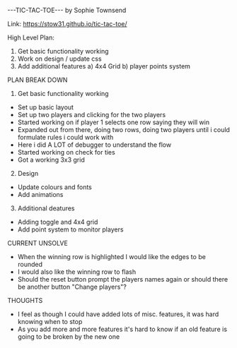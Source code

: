 ---TIC-TAC-TOE---
by Sophie Townsend

Link: https://stow31.github.io/tic-tac-toe/

High Level Plan: 
1. Get basic functionality working
2. Work on design / update css
3. Add additional features 
	a) 4x4 Grid
	b) player points system 

PLAN BREAK DOWN
1. Get basic functionality working

- Set up basic layout 
- Set up two players and clicking for the two players 
- Started working on if player 1 selects one row saying they will win
- Expanded out from there, doing two rows, doing two players until i could formulate rules i could work with
- Here i did A LOT of debugger to understand the flow
- Started working on check for ties
- Got a working 3x3 grid 

2. Design 

- Update colours and fonts
- Add animations 

3. Additional deatures 

- Adding toggle and 4x4 grid 
- Add point system to monitor players 

CURRENT UNSOLVE 
- When the winning row is highlighted I would like the edges to be rounded 
- I would also like the winning row to flash
- Should the reset button prompt the players names again or should there be another button "Change players"?

THOUGHTS
- I feel as though I could have added lots of misc. features, it was hard knowing when to stop
- As you add more and more features it's hard to know if an old feature is going to be broken by the new one

